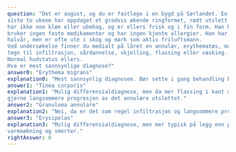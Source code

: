 ```yaml
---
question: "Det er august, og du er fastlege i en bygd på Sørlandet. En mann på 40 år kommer til deg da han de
siste to ukene har oppdaget et gradvis økende ringformet, rødt utslett på innsiden av høyre lår. Han
har ikke noe kløe eller ubehag, og er ellers frisk og i fin form. Han har ikke tidligere hatt hudplager,
bruker ingen faste medikamenter og har ingen kjente allergier. Han har ikke vært i utlandet siste
halvår, men er ofte ute i skog og mark som aktiv friluftsmann.
Ved undersøkelse finner du medialt på låret en annulær, erythematøs, makuløs hudforandring uten
tegn til infiltrasjon, sårdannelse, skjelling, flassing eller væsking. Utslettet måler 15 cm i diameter.
Normal hudstatus ellers.
Hva er mest sannsynlige diagnose?"
answer0: "Erythema migrans"
explanation0: "Mest sannsynlig diagnosee. Bør sette i gang behandling basert på klinisk mistanke!"
answer1: "Tinea corporis"
explanation1: "Mulig differensialdiagnose, men da mer flassing i kant av utslettet, gjerne noe infiltrasjon og
gjerne langsommere progresjon av det annulære utslettet."
answer2: "Granuloma annulare"
explanation2: "Nei, da er det som regel infiltrasjon og langsommere progresjon av utslettet"
answer3: "Erysipelas"
explanation3: "Mulig differensialdiagnose, men mer typisk på legg enn på lår, ikke annulært, og som regel
varmeøkning og smerter."
rightAnswer: 0
---
```



